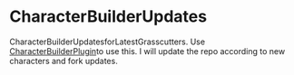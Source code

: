 # CharacterBuilderUpdates
CharacterBuilderUpdatesforLatestGrasscutters.
Use [CharacterBuilderPlugin](https://github.com/Penelopeep/CharacterBuilder/releases/tag/v1.1-fix)to use this.
I will update the repo according to new characters and fork updates.
